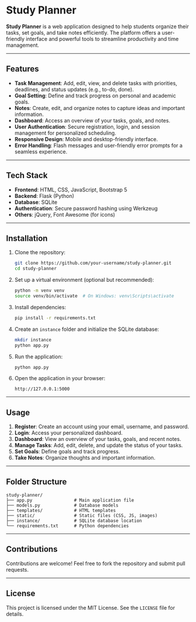 # Study Planner

**Study Planner** is a web application designed to help students organize their tasks, set goals, and take notes efficiently. The platform offers a user-friendly interface and powerful tools to streamline productivity and time management.

---

## Features

- **Task Management**: Add, edit, view, and delete tasks with priorities, deadlines, and status updates (e.g., to-do, done).
- **Goal Setting**: Define and track progress on personal and academic goals.
- **Notes**: Create, edit, and organize notes to capture ideas and important information.
- **Dashboard**: Access an overview of your tasks, goals, and notes.
- **User Authentication**: Secure registration, login, and session management for personalized scheduling.
- **Responsive Design**: Mobile and desktop-friendly interface.
- **Error Handling**: Flash messages and user-friendly error prompts for a seamless experience.

---

## Tech Stack

- **Frontend**: HTML, CSS, JavaScript, Bootstrap 5
- **Backend**: Flask (Python)
- **Database**: SQLite
- **Authentication**: Secure password hashing using Werkzeug
- **Others**: jQuery, Font Awesome (for icons)

---

## Installation

1. Clone the repository:
   ```bash
   git clone https://github.com/your-username/study-planner.git
   cd study-planner
   ```

2. Set up a virtual environment (optional but recommended):
   ```bash
   python -m venv venv
   source venv/bin/activate  # On Windows: venv\Scripts\activate
   ```

3. Install dependencies:
   ```bash
   pip install -r requirements.txt
   ```

4. Create an `instance` folder and initialize the SQLite database:
   ```bash
   mkdir instance
   python app.py
   ```

5. Run the application:
   ```bash
   python app.py
   ```

6. Open the application in your browser:
   ```
   http://127.0.0.1:5000
   ```

---

## Usage

1. **Register**: Create an account using your email, username, and password.
2. **Login**: Access your personalized dashboard.
3. **Dashboard**: View an overview of your tasks, goals, and recent notes.
4. **Manage Tasks**: Add, edit, delete, and update the status of your tasks.
5. **Set Goals**: Define goals and track progress.
6. **Take Notes**: Organize thoughts and important information.

---

## Folder Structure

```
study-planner/
├── app.py                # Main application file
├── models.py             # Database models
├── templates/            # HTML templates
├── static/               # Static files (CSS, JS, images)
├── instance/             # SQLite database location
└── requirements.txt      # Python dependencies
```

---

## Contributions

Contributions are welcome! Feel free to fork the repository and submit pull requests.

---

## License

This project is licensed under the MIT License. See the `LICENSE` file for details.
